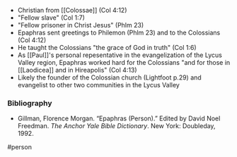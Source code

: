 - Christian from [[Colossae]] (Col 4:12)
- "Fellow slave" (Col 1:7)
- "Fellow prisoner in Christ Jesus" (Phlm 23)
- Epaphras sent greetings to Philemon (Phlm 23) and to the Colossians (Col 4:12)
- He taught the Colossians "the grace of God in truth" (Col 1:6)
- As [[Paul]]'s personal repesentative in the evangelization of the Lycus Valley region, Epaphras worked hard for the Colossians "and for those in [[Laodicea]] and in Hireapolis" (Col 4:13)
- Likely the founder of the Colossian church (Lightfoot p.29) and evangelist to other two communities in the Lycus Valley

### Bibliography
- Gillman, Florence Morgan. “Epaphras (Person).” Edited by David Noel Freedman. _The Anchor Yale Bible Dictionary_. New York: Doubleday, 1992.

#person 
